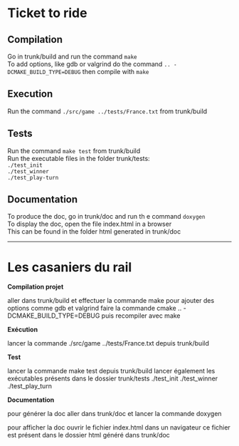 Ticket to ride 
===============

Compilation
-------------

Go in trunk/build and run the command `make` <br/>
To add options, like gdb or valgrind do the command `.. -DCMAKE_BUILD_TYPE=DEBUG` then compile with `make`

Execution
-----------
Run the command `./src/game ../tests/France.txt` from trunk/build

Tests
-------

Run the command `make test` from trunk/build <br/>
Run the executable files in the folder trunk/tests: <br>
  `./test_init`<br/>
  `./test_winner`<br/>
  `./test_play-turn` <br/>

Documentation
--------------

To produce the doc, go in trunk/doc and run th e command `doxygen`<br/>
To display the doc, open the file index.html in a browser<br/>
This can be found in the folder html generated in trunk/doc



---------------------------------------------------------

Les casaniers du rail
=====================

**Compilation projet**

aller dans trunk/build et effectuer la commande make
pour ajouter des options comme gdb et valgrind faire la commande cmake .. -DCMAKE_BUILD_TYPE=DEBUG puis recompiler avec make

**Exécution**

lancer la commande ./src/game ../tests/France.txt depuis trunk/build

**Test**

lancer la commande make test depuis trunk/build
lancer également les exécutables présents dans le dossier trunk/tests
./test_init
./test_winner
./test_play_turn

**Documentation**

pour générer la doc aller dans trunk/doc et lancer la commande doxygen

pour afficher la doc ouvrir le fichier index.html dans un navigateur
ce fichier est présent dans le dossier html généré dans trunk/doc  
